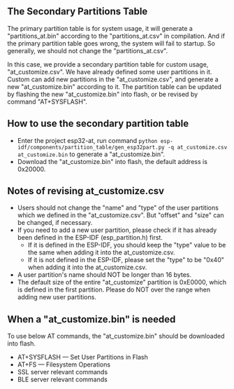 ## The Secondary Partitions Table

The primary partition table is for system usage, it will generate a "partitions_at.bin" according to the "partitions_at.csv" in compilation. And if the primary partition table goes wrong, the system will fail to startup. So generally, we should not change the "partitions_at.csv".

In this case, we provide a secondary partition table for custom usage, "at_customize.csv". We have already defined some user partitions in it. Custom can add new partitions in the "at_customize.csv", and generate a new "at_customize.bin" according to it. The partition table can be updated by flashing the new "at_customize.bin" into flash, or be revised by command "AT+SYSFLASH".

## How to use the secondary partition table
* Enter the project esp32-at, run command `python esp-idf/components/partition_table/gen_esp32part.py -q at_customize.csv at_customize.bin` to generate a "at_customize.bin".
* Download the "at_customize.bin" into flash, the default address is 0x20000.

## Notes of revising at_customize.csv
* Users should not change the "name" and "type" of the user partitions which we defined in the "at_customize.csv". But "offset" and "size" can be changed, if necessary.  
* If you need to add a new user partition, please check if it has already been defined in the ESP-IDF (esp_partition.h) first.  
    * If it is defined in the ESP-IDF, you should keep the "type" value to be the same when adding it into the at_customize.csv.  
    * If it is not defined in the ESP-IDF, please set the "type" to be "0x40" when adding it into the at_customize.csv.  
* A user partition's name should NOT be longer than 16 bytes.  
* The default size of the entire "at_customize" partition is 0xE0000, which is defined in the first partition. Please do NOT over the range when adding new user partitions.  


## When a "at_customize.bin" is needed
To use below AT commands, the "at_customize.bin" should be downloaded into flash.  
* AT+SYSFLASH — Set User Partitions in Flash  
* AT+FS — Filesystem Operations   
* SSL server relevant commands  
* BLE server relevant commands  
